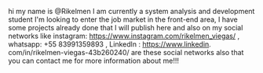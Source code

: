 hi my name is @Rikelmen
I am currently a system analysis and development student
I'm looking to enter the job market in the front-end area,
I have some projects already done that I will publish here and also on my social networks like instagram: https://www.instagram.com/rikelmen_viegas/ , whatsapp: +55 83991359893 , Linkedln : https://www.linkedin. com/in/rikelmen-viegas-43b260240/
are these social networks also that you can contact me for more information about me!!!

<!---
Rikelmen/Rikelmen is a ✨ special ✨ repository because its `README.md` (this file) appears on your GitHub profile.
You can click the Preview link to take a look at your changes.
---
